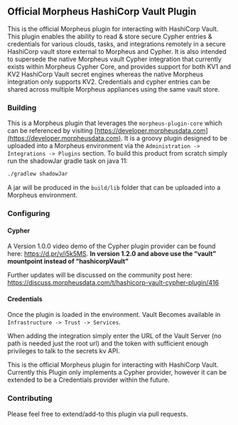 ## Official Morpheus HashiCorp Vault Plugin

This is the official Morpheus plugin for interacting with HashiCorp Vault. This plugin enables the ability to read & store secure Cypher entries & credentials for various clouds, tasks, and integrations remotely in a secure HashiCorp vault store external to Morpheus and Cypher. It is also intended to supersede the native Morpheus vault Cypher integration that currently exists within Morpheus Cypher Core, and provides support for both KV1 and KV2 HashiCorp Vault secret engines whereas the native Morpheus integration only supports KV2. Credentials and cypher entries can be shared across multiple Morpheus appliances using the same vault store.

### Building

This is a Morpheus plugin that leverages the `morpheus-plugin-core` which can be referenced by visiting [https://developer.morpheusdata.com](https://developer.morpheusdata.com). It is a groovy plugin designed to be uploaded into a Morpheus environment via the `Administration -> Integrations -> Plugins` section. To build this product from scratch simply run the shadowJar gradle task on java 11:

```bash
./gradlew shadowJar
```

A jar will be produced in the `build/lib` folder that can be uploaded into a Morpheus environment.


### Configuring

#### Cypher

A Version 1.0.0 video demo of the Cypher plugin provider can be found here: https://d.pr/v/i5k5MS. **In version 1.2.0 and above use the “vault” mountpoint instead of “hashicorpVault”**

Further updates will be discussed on the community post here: https://discuss.morpheusdata.com/t/hashicorp-vault-cypher-plugin/416

#### Credentials

Once the plugin is loaded in the environment. Vault Becomes available in `Infrastructure -> Trust -> Services`.

When adding the integration simply enter the URL of the Vault Server (no path is needed just the root url) and the token with sufficient enough privileges to talk to the secrets kv API.

This is the official Morpheus plugin for interacting with HashiCorp Vault.  Currently this Plugin only implements a Cypher provider, however it can be extended to be a Credentials provider within the future.

### Contributing
Please feel free to extend/add-to this plugin via pull requests.


